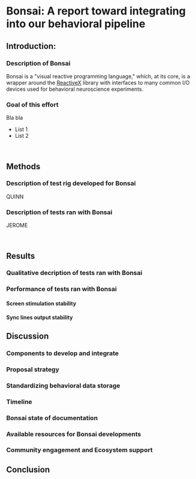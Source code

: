 # Bonsai: A report toward integrating into our behavioral pipeline

## Introduction: 

### Description of Bonsai

Bonsai is a "visual reactive programming language," which, at its core, is a wrapper around the [ReactiveX](http://reactivex.io/) library with interfaces to many common I/O devices used for behavioral neuroscience experiments. 
<br/>

### Goal of this effort

Bla bla
* List 1
* List 2

<br/>

## Methods

### Description of test rig developed for Bonsai

QUINN

### Description of tests ran with Bonsai

JEROME

<br/>

## Results 

### Qualitative decription of tests ran with Bonsai

### Performance of tests ran with Bonsai

#### Screen stimulation stability

#### Sync lines output stability


## Discussion

### Components to develop and integrate

### Proposal strategy 

### Standardizing behavioral data storage

### Timeline

### Bonsai state of documentation

### Available resources for Bonsai developments

### Community engagement and Ecosystem support

## Conclusion
